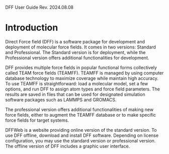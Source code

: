 DFF User Guide Rev. 2024.08.08

# Introduction

Direct Force field (DFF) is a software package for development and deployment of molecular force fields. It comes in two versions: Standard and Professional. The Standard version is for deployment, while the Professional version offers additional functionalities for development.

DFF provides multiple force fields in popular functional forms collectively called TEAM force fields (TEAMFF). TEAMFF is managed by using computer database technology to maximize coverage while maintain high accuracy. To use TEAMFF is straightforward: load a molecular model, set a few options, and run DFF to assign atom types and force field parameters. The results are saved in files that can be used for designated simulation software packages such as LAMMPS and  GROMACS. 

The professional version offers additional functionalities of making new force fields, either to augment the TEAMFF database or to make specific force fields for target systems. 

DFFWeb is a website providing online version of the standard version. To use DFF offline, download and install DFF software. Depending on license configuration, you may use the standard version or professional version. The offline version of DFF includes a graphic user interface.

